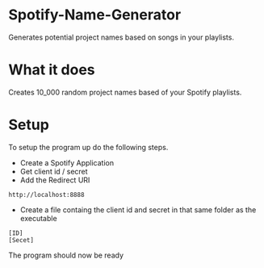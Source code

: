 # Spotify-Name-Generator
Generates potential project names based on songs in your playlists.

# What it does

Creates 10_000 random project names based of your Spotify playlists.


# Setup
To setup the program up do the following steps.
- Create a Spotify Application
- Get client id / secret
- Add the Redirect URI
```
http://localhost:8888
```
- Create a file containg the client id and secret in that same folder as the executable
```
[ID]
[Secet]
```
The program should now be ready
